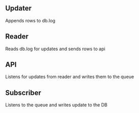 ## Updater

Appends rows to db.log

## Reader

Reads db.log for updates and sends rows to api

## API

Listens for updates from reader and writes them to the queue

## Subscriber

Listens to the queue and writes update to the DB
